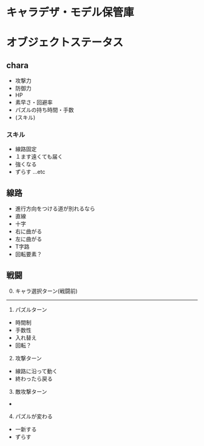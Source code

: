 # キャラデザ・モデル保管庫

# オブジェクトステータス
## chara
- 攻撃力
- 防御力
- HP
- 素早さ・回避率
- パズルの持ち時間・手数
- (スキル)

### スキル
- 線路固定
- １ます遠くても届く
- 強くなる
- ずらす
...etc


## 線路
- 進行方向をつける道が別れるなら
- 直線
- 十字
- 右に曲がる
- 左に曲がる
- T字路
- 回転要素？


## 戦闘
0. キャラ選択ターン(戦闘前)
---
1. パズルターン
- 時間制
- 手数性
- 入れ替え
- 回転？
2. 攻撃ターン
- 線路に沿って動く
- 終わったら戻る
3. 敵攻撃ターン
-
4. パズルが変わる
- 一新する
- ずらす
